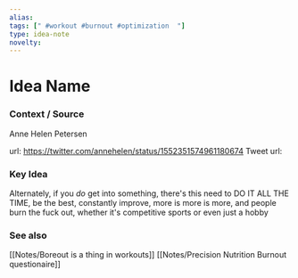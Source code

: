 ```yaml
---
alias: 
tags: [" #workout #burnout #optimization  "]
type: idea-note
novelty: 
---
```

# Idea Name

### Context / Source
Anne Helen Petersen

url: https://twitter.com/annehelen/status/1552351574961180674
Tweet url: 

### Key Idea

Alternately, if you *do* get into something, there's this need to DO IT ALL THE TIME, be the best, constantly improve, more is more is more, and people burn the fuck out, whether it's competitive sports or even just a hobby


### See also
[[Notes/Boreout is a thing in workouts]]
[[Notes/Precision Nutrition Burnout questionaire]]